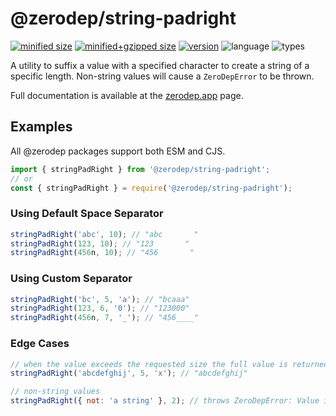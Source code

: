 # @zerodep/string-padright

[![minified size](https://img.shields.io/bundlephobia/min/@zerodep/string-padright?style=flat-square&color=blue)](https://bundlephobia.com/package/@zerodep/string-padright)
[![minified+gzipped size](https://img.shields.io/bundlephobia/minzip/@zerodep/string-padright?style=flat-square&color=blue)](https://bundlephobia.com/package/@zerodep/string-padright)
[![version](https://img.shields.io/npm/v/@zerodep/string-padright?style=flat-square&color=blue)](https://www.npmjs.com/package/@zerodep/string-padright)
![language](https://img.shields.io/badge/typescript-100%25-blue?style=flat-square)
![types](https://img.shields.io/badge/types-included-blue?style=flat-square)

A utility to suffix a value with a specified character to create a string of a specific length. Non-string values will cause a `ZeroDepError` to be thrown.

Full documentation is available at the [zerodep.app](http://zerodep.app/#/string/padright) page.

## Examples

All @zerodep packages support both ESM and CJS.

```javascript
import { stringPadRight } from '@zerodep/string-padright';
// or
const { stringPadRight } = require('@zerodep/string-padright');
```

### Using Default Space Separator

```javascript
stringPadRight('abc', 10); // "abc       "
stringPadRight(123, 10); // "123       "
stringPadRight(456n, 10); // "456       "
```

### Using Custom Separator

```javascript
stringPadRight('bc', 5, 'a'); // "bcaaa"
stringPadRight(123, 6, '0'); // "123000"
stringPadRight(456n, 7, '_'); // "456____"
```

### Edge Cases

```javascript
// when the value exceeds the requested size the full value is returned
stringPadRight('abcdefghij', 5, 'x'); // "abcdefghij"

// non-string values
stringPadRight({ not: 'a string' }, 2); // throws ZeroDepError: Value is not a string
```
